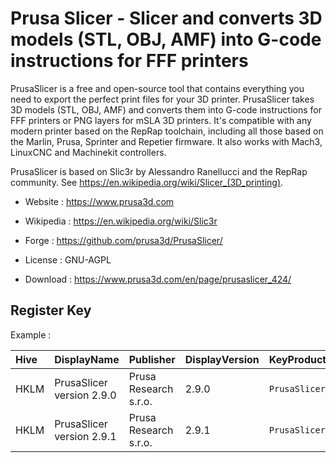 # Prusa Slicer - Slicer and converts 3D models (STL, OBJ, AMF) into G-code instructions for FFF printers

PrusaSlicer is a free and open-source tool that contains everything you
need to export the perfect print files for your 3D printer.
PrusaSlicer takes 3D models (STL, OBJ, AMF) and converts them into G-code
instructions for FFF printers or PNG layers for mSLA 3D printers. It's
compatible with any modern printer based on the RepRap toolchain, including all
those based on the Marlin, Prusa, Sprinter and Repetier firmware. It also works
with Mach3, LinuxCNC and Machinekit controllers.

PrusaSlicer is based on Slic3r by Alessandro Ranellucci and the RepRap community.
See https://en.wikipedia.org/wiki/Slicer_(3D_printing).

* Website : https://www.prusa3d.com
* Wikipedia : https://en.wikipedia.org/wiki/Slic3r
* Forge : https://github.com/prusa3d/PrusaSlicer/
* License : GNU-AGPL

* Download : https://www.prusa3d.com/en/page/prusaslicer_424/


## Register Key

Example :

 | Hive | DisplayName | Publisher | DisplayVersion | KeyProduct | UninstallExe |
 |:---- |:----------- |:--------- |:-------------- |:---------- |:------------ |
 | HKLM | PrusaSlicer version 2.9.0 | Prusa Research s.r.o. | 2.9.0 | `PrusaSlicer_is1` | `C:\Program Files\Prusa3D\PrusaSlicer\uninstall.bat` |
 | HKLM | PrusaSlicer version 2.9.1 | Prusa Research s.r.o. | 2.9.1 | `PrusaSlicer_is1` | `C:\Program Files\Prusa3D\PrusaSlicer\uninstall.bat` |
